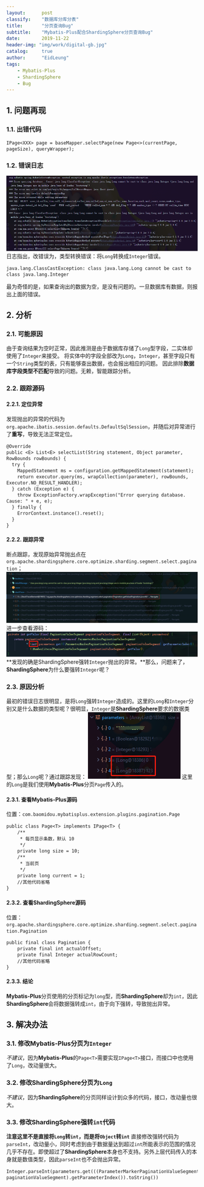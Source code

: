 ```yaml
---
layout:      post
classify:    "数据库分库分表"
title:       "分页查询Bug"
subtitle:    "Mybatis-Plus配合ShardingSphere分页查询Bug"
date:        2019-11-22
header-img: "img/work/digital-gb.jpg"
catalog:     true
author:      "EidLeung"
tags:
    - Mybatis-Plus
    - ShardingSphere
    - Bug
---
```


## 1. 问题再现
### 1.1. 出错代码
```
IPage<XXX> page = baseMapper.selectPage(new Page<>(currentPage, pageSize), queryWrapper);
```

### 1.2. 错误日志
![错误日志](/img/work/mybatis/log.png)
日志指出，改错误为，类型转换错误：将`Long`转换成`Integer`错误。
```
java.lang.ClassCastException: class java.lang.Long cannot be cast to class java.lang.Integer
```
最为奇怪的是，如果查询出的数据为空，是没有问题的。一旦数据库有数据，则报出上面的错误。

## 2. 分析
### 2.1. 可能原因
由于查询结果为空时正常，因此推测是由于数据库存储了`Long`型字段，二实体却使用了`Integer`来接受。
将实体中的字段全部改为`Long`，`Integer`，甚至字段只有一个`String`类型的表，只有能够查出数据，也会报出相应的问题。
因此排除**数据库字段类型不匹配**导致的问题。无赖，智能跟踪分析。

### 2.2. 跟踪源码
#### 2.2.1. 定位异常
发现抛出的异常的代码为`org.apache.ibatis.session.defaults.DefaultSqlSession`，并随后对异常进行了**重写**，导致无法正常定位。
```
@Override
public <E> List<E> selectList(String statement, Object parameter, RowBounds rowBounds) {
  try {
    MappedStatement ms = configuration.getMappedStatement(statement);
    return executor.query(ms, wrapCollection(parameter), rowBounds, Executor.NO_RESULT_HANDLER);
  } catch (Exception e) {
    throw ExceptionFactory.wrapException("Error querying database.  Cause: " + e, e);
  } finally {
    ErrorContext.instance().reset();
  }
}
```

#### 2.2.2.  跟踪异常
断点跟踪，发现原始异常抛出点在`org.apache.shardingsphere.core.optimize.sharding.segment.select.pagination`；
![异常](/img/work/mybatis/exception.png)
进一步查看源码：
![源码](/img/work/mybatis/source.png)
**发现的确是ShardingSphere强转`Integer`抛出的异常。**那么，问题来了，**ShardingSphere**为什么要强转`Integer`呢？

### 2.3. 原因分析
最初的错误日志很明显，是将`Long`强转`Integer`造成的。这里的`Long`和`Integer`分别又是什么数据的类型呢？很明显，`Integer`是**ShardingSphere**要求的数据类型；那么`Long`呢？通过跟踪发现：
![分析](/img/work/mybatis/analysis.png)
这里的`Long`是我们使用**Mybatis-Plus**分页`Page`传入的。

#### 2.3.1. 查看**Mybatis-Plus**源码
位置：`com.baomidou.mybatisplus.extension.plugins.pagination.Page`
```
public class Page<T> implements IPage<T> {
    /**
     * 每页显示条数，默认 10
     */
    private long size = 10;
    /**
     * 当前页
     */
    private long current = 1;
	//其他代码省略
}
```

#### 2.3.2. 查看**ShardingSphere**源码
位置：`org.apache.shardingsphere.core.optimize.sharding.segment.select.pagination.Pagination`
```
public final class Pagination {
	private final int actualOffset;
	private final Integer actualRowCount;
	//其他代码省略
}
```

#### 2.3.3. 结论
**Mybatis-Plus**分页使用的分页标记为`long`型，而**ShardingSphere**却为`int`，因此**ShardingSphere**会将数据强转成`int`，由于向下强转，导致抛出异常。

## 3. 解决办法
### 3.1. 修改**Mybatis-Plus**分页为`Integer`
*不建议*，因为**Mybatis-Plus**的`Page<T>`需要实现`IPage<T>`接口，而接口中也使用了`Long`，改动量很大。

### 3.2. 修改**ShardingSphere**分页为`Long`
*不建议*，因为**ShardingSphere**的分页同样设计到众多的代码，接口，改动量也很大。

### 3.3. 修改**ShardingSphere**强转`int`代码
**注意这里不是直接将`Long`转`int`，而是将`Object`转`int`**
直接修改强转代码为`parseInt`，改动量小，同时考虑到由于数据量达到超过`int`所能表示的范围的情况几乎不存在。即使超过了**ShardingSphere**本身也不支持。另外上层代码传入的本身就是数值类型，因此`parseInt`也不会抛出异常。
```
Integer.parseInt(parameters.get(((ParameterMarkerPaginationValueSegment) paginationValueSegment).getParameterIndex()).toString())
```